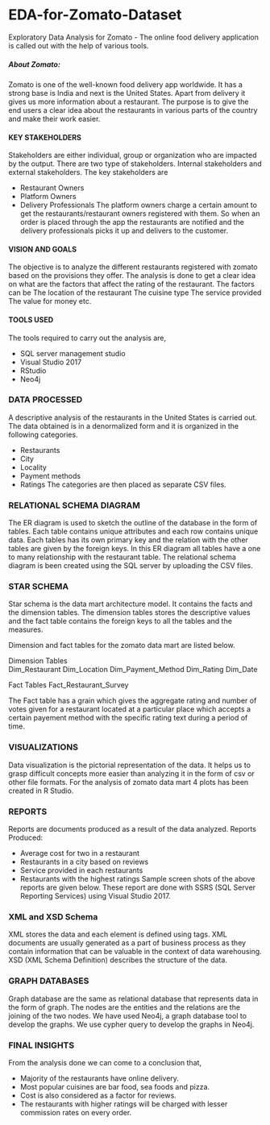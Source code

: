 # EDA-for-Zomato-Dataset
Exploratory Data Analysis for Zomato - The online food delivery application is called out with the help of various tools.

##### About Zomato:
Zomato is one of the well-known food delivery app worldwide. It has a strong base is India and next is the United States. Apart from delivery it gives us more information about a restaurant. 
The purpose is to give the end users a clear idea about the restaurants in various parts of the country and make their work easier.

#### KEY STAKEHOLDERS
Stakeholders are either individual, group or organization who are impacted by the output. There are two type of stakeholders. Internal stakeholders and external stakeholders. The key stakeholders are
- Restaurant Owners 
- Platform Owners
- Delivery Professionals
The platform owners charge a certain amount to get the restaurants/restaurant owners registered with them. So when an order is placed through the app the restaurants are notified and the delivery professionals picks it up and delivers to the customer.
  
#### VISION AND GOALS
The objective is to analyze the different restaurants registered with zomato based on the provisions they offer.
The analysis is done to get a clear idea on what are the factors that affect the rating of the restaurant. The factors can be
The location of the restaurant
The cuisine type
The service provided
The value for money etc.

####  TOOLS USED
The tools required to carry out the analysis are,
-	SQL server management studio
-	Visual Studio 2017
-	RStudio
-	Neo4j

### DATA PROCESSED
A descriptive analysis of the restaurants in the United States is carried out.
The data obtained is in a denormalized form and it is organized in the following categories.
-	Restaurants
-	City 
-	Locality
-	Payment methods
-	Ratings
The categories are then placed as separate CSV files.

### RELATIONAL SCHEMA DIAGRAM
The ER diagram is used to sketch the outline of the database in the form of tables. Each table contains unique attributes and each row contains unique data.
Each tables has its own primary key and the relation with the other tables are given by the foreign keys.
In this ER diagram all tables have a one to many relationship with the restaurant table. The relational schema diagram is been created using the SQL server by uploading the CSV files.

### STAR SCHEMA 

Star schema is the data mart architecture model. It contains the facts and the dimension tables.
The dimension tables stores the descriptive values and the fact table contains the foreign keys to all the tables and the measures.

Dimension and fact tables for the zomato data mart are listed below.

Dimension Tables                                                                   
Dim_Restaurant
Dim_Location
Dim_Payment_Method
Dim_Rating
Dim_Date

Fact Tables
Fact_Restaurant_Survey

The Fact table has a grain which gives the aggregate rating and number of votes given for a restaurant located at a particular place which accepts a certain payement method with the specific rating text during a period of time.

### VISUALIZATIONS
Data visualization is the pictorial representation of the data. It helps us to grasp difficult concepts more easier than analyzing it in the form of csv or other file formats.
For the analysis of zomato data mart 4 plots has been created in R Studio.

### REPORTS	
Reports are documents produced as a result of the data analyzed.
Reports Produced:
-	Average cost for two in a restaurant
-	Restaurants in a city based on reviews
-	Service provided in each restaurants
-	Restaurants with the highest ratings
Sample screen shots of the above reports are given below.
These report are done with SSRS (SQL Server Reporting Services) using Visual Studio 2017.

### XML and XSD Schema
XML stores the data and each element is defined using tags. XML documents are usually generated as a part of business process as they contain information that can be valuable in the context of data warehousing. XSD (XML Schema Definition) describes the structure of the data.

### GRAPH DATABASES
Graph database are the same as relational database that represents data in the form of graph. The nodes are the entities and the relations are the joining of the two nodes.
We have used Neo4j, a graph database tool to develop the graphs. We use cypher query to develop the graphs in Neo4j.

### FINAL INSIGHTS
From the analysis done we can come to a conclusion that,
-	Majority of the restaurants have online delivery.
-	Most popular cuisines are bar food, sea foods and pizza.
-	Cost is also considered as a factor for reviews.
-	The restaurants with higher ratings will be charged with lesser commission rates on every order.


